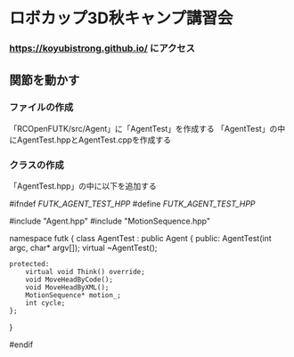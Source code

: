 # ロボカップ3D秋キャンプ講習会

### https://koyubistrong.github.io/ にアクセス

## 関節を動かす

### ファイルの作成

「RCOpenFUTK/src/Agent」に「AgentTest」を作成する
「AgentTest」の中にAgentTest.hppとAgentTest.cppを作成する

### クラスの作成

「AgentTest.hpp」の中に以下を追加する

#ifndef _FUTK_AGENT_TEST_HPP_
#define _FUTK_AGENT_TEST_HPP_

#include "Agent.hpp"
#include "MotionSequence.hpp"

namespace futk
{
	class AgentTest : public Agent
	{
	public:
		AgentTest(int argc, char* argv[]);
		virtual ~AgentTest();

	protected:
		virtual void Think() override;
		void MoveHeadByCode();
		void MoveHeadByXML();
		MotionSequence* motion_;
		int cycle;
	};
}

#endif
